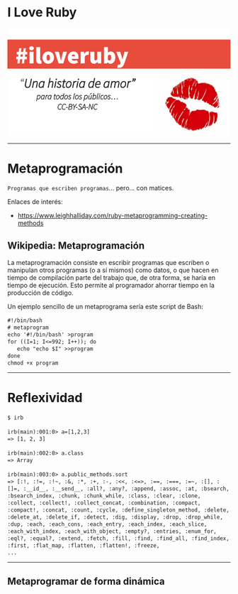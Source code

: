 
# I Love Ruby

![](./images/iloveruby.png)

---

# Metaprogramación

`Programas que escriben programas`... pero... con matices.

Enlaces de interés:
* https://www.leighhalliday.com/ruby-metaprogramming-creating-methods

## Wikipedia: Metaprogramación

La metaprogramación consiste en escribir programas que escriben o manipulan otros programas (o a sí mismos) como datos, o que hacen en tiempo de compilación parte del trabajo que, de otra forma, se haría en tiempo de ejecución. Esto permite al programador ahorrar tiempo en la producción de código.

Un ejemplo sencillo de un metaprograma sería este script de Bash:

```
#!/bin/bash
# metaprogram
echo '#!/bin/bash' >program
for ((I=1; I<=992; I++)); do
   echo "echo $I" >>program
done
chmod +x program
```

---

# Reflexividad

```
$ irb

irb(main):001:0> a=[1,2,3]
=> [1, 2, 3]

irb(main):002:0> a.class
=> Array

irb(main):003:0> a.public_methods.sort
=> [:!, :!=, :!~, :&, :*, :+, :-, :<<, :<=>, :==, :===, :=~, :[], :[]=, :__id__, :__send__, :all?, :any?, :append, :assoc, :at, :bsearch, :bsearch_index, :chunk, :chunk_while, :class, :clear, :clone, :collect, :collect!, :collect_concat, :combination, :compact, :compact!, :concat, :count, :cycle, :define_singleton_method, :delete, :delete_at, :delete_if, :detect, :dig, :display, :drop, :drop_while, :dup, :each, :each_cons, :each_entry, :each_index, :each_slice, :each_with_index, :each_with_object, :empty?, :entries, :enum_for, :eql?, :equal?, :extend, :fetch, :fill, :find, :find_all, :find_index, :first, :flat_map, :flatten, :flatten!, :freeze,
...
```

---

## Metaprogramar de forma dinámica
